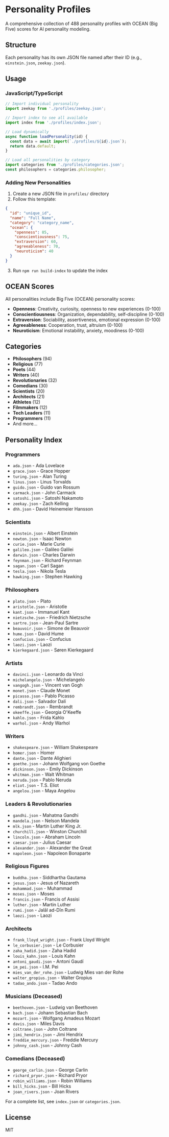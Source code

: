 # Personality Profiles

A comprehensive collection of 488 personality profiles with OCEAN (Big Five) scores for AI personality modeling.

## Structure

Each personality has its own JSON file named after their ID (e.g., `einstein.json`, `zeekay.json`).

## Usage

### JavaScript/TypeScript

```javascript
// Import individual personality
import zeekay from './profiles/zeekay.json';

// Import index to see all available
import index from './profiles/index.json';

// Load dynamically
async function loadPersonality(id) {
  const data = await import(`./profiles/${id}.json`);
  return data.default;
}

// Load all personalities by category
import categories from './profiles/categories.json';
const philosophers = categories.philosopher;
```

### Adding New Personalities

1. Create a new JSON file in `profiles/` directory
2. Follow this template:

```json
{
  "id": "unique_id",
  "name": "Full Name",
  "category": "category_name",
  "ocean": {
    "openness": 85,
    "conscientiousness": 75,
    "extraversion": 60,
    "agreeableness": 70,
    "neuroticism": 40
  }
}
```

3. Run `npm run build-index` to update the index

## OCEAN Scores

All personalities include Big Five (OCEAN) personality scores:
- **Openness**: Creativity, curiosity, openness to new experiences (0-100)
- **Conscientiousness**: Organization, dependability, self-discipline (0-100)
- **Extraversion**: Sociability, assertiveness, emotional expression (0-100)
- **Agreeableness**: Cooperation, trust, altruism (0-100)
- **Neuroticism**: Emotional instability, anxiety, moodiness (0-100)

## Categories

- **Philosophers** (94)
- **Religious** (77)
- **Poets** (44)
- **Writers** (40)
- **Revolutionaries** (32)
- **Comedians** (30)
- **Scientists** (20)
- **Architects** (21)
- **Athletes** (12)
- **Filmmakers** (12)
- **Tech Leaders** (11)
- **Programmers** (11)
- And more...

## Personality Index

### Programmers
- `ada.json` - Ada Lovelace
- `grace.json` - Grace Hopper
- `turing.json` - Alan Turing
- `linus.json` - Linus Torvalds
- `guido.json` - Guido van Rossum
- `carmack.json` - John Carmack
- `satoshi.json` - Satoshi Nakamoto
- `zeekay.json` - Zach Kelling
- `dhh.json` - David Heinemeier Hansson

### Scientists
- `einstein.json` - Albert Einstein
- `newton.json` - Isaac Newton
- `curie.json` - Marie Curie
- `galileo.json` - Galileo Galilei
- `darwin.json` - Charles Darwin
- `feynman.json` - Richard Feynman
- `sagan.json` - Carl Sagan
- `tesla.json` - Nikola Tesla
- `hawking.json` - Stephen Hawking

### Philosophers
- `plato.json` - Plato
- `aristotle.json` - Aristotle
- `kant.json` - Immanuel Kant
- `nietzsche.json` - Friedrich Nietzsche
- `sartre.json` - Jean-Paul Sartre
- `beauvoir.json` - Simone de Beauvoir
- `hume.json` - David Hume
- `confucius.json` - Confucius
- `laozi.json` - Laozi
- `kierkegaard.json` - Søren Kierkegaard

### Artists
- `davinci.json` - Leonardo da Vinci
- `michelangelo.json` - Michelangelo
- `vangogh.json` - Vincent van Gogh
- `monet.json` - Claude Monet
- `picasso.json` - Pablo Picasso
- `dali.json` - Salvador Dalí
- `rembrandt.json` - Rembrandt
- `okeeffe.json` - Georgia O'Keeffe
- `kahlo.json` - Frida Kahlo
- `warhol.json` - Andy Warhol

### Writers
- `shakespeare.json` - William Shakespeare
- `homer.json` - Homer
- `dante.json` - Dante Alighieri
- `goethe.json` - Johann Wolfgang von Goethe
- `dickinson.json` - Emily Dickinson
- `whitman.json` - Walt Whitman
- `neruda.json` - Pablo Neruda
- `eliot.json` - T.S. Eliot
- `angelou.json` - Maya Angelou

### Leaders & Revolutionaries
- `gandhi.json` - Mahatma Gandhi
- `mandela.json` - Nelson Mandela
- `mlk.json` - Martin Luther King Jr.
- `churchill.json` - Winston Churchill
- `lincoln.json` - Abraham Lincoln
- `caesar.json` - Julius Caesar
- `alexander.json` - Alexander the Great
- `napoleon.json` - Napoleon Bonaparte

### Religious Figures
- `buddha.json` - Siddhartha Gautama
- `jesus.json` - Jesus of Nazareth
- `muhammad.json` - Muhammad
- `moses.json` - Moses
- `francis.json` - Francis of Assisi
- `luther.json` - Martin Luther
- `rumi.json` - Jalāl ad-Dīn Rumi
- `laozi.json` - Laozi

### Architects
- `frank_lloyd_wright.json` - Frank Lloyd Wright
- `le_corbusier.json` - Le Corbusier
- `zaha_hadid.json` - Zaha Hadid
- `louis_kahn.json` - Louis Kahn
- `antoni_gaudi.json` - Antoni Gaudí
- `im_pei.json` - I.M. Pei
- `mies_van_der_rohe.json` - Ludwig Mies van der Rohe
- `walter_gropius.json` - Walter Gropius
- `tadao_ando.json` - Tadao Ando

### Musicians (Deceased)
- `beethoven.json` - Ludwig van Beethoven
- `bach.json` - Johann Sebastian Bach
- `mozart.json` - Wolfgang Amadeus Mozart
- `davis.json` - Miles Davis
- `coltrane.json` - John Coltrane
- `jimi_hendrix.json` - Jimi Hendrix
- `freddie_mercury.json` - Freddie Mercury
- `johnny_cash.json` - Johnny Cash

### Comedians (Deceased)
- `george_carlin.json` - George Carlin
- `richard_pryor.json` - Richard Pryor
- `robin_williams.json` - Robin Williams
- `bill_hicks.json` - Bill Hicks
- `joan_rivers.json` - Joan Rivers

For a complete list, see `index.json` or `categories.json`.

## License

MIT